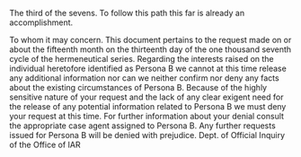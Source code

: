 The third of the sevens. To follow this path this far is already an accomplishment.

To whom it may concern.
This document pertains to the request made on or about the fifteenth month on the thirteenth day of the one thousand seventh cycle of the hermeneutical series.
Regarding the interests raised on the individual heretofore identified as Persona B we cannot at this time release any additional information nor can we neither confirm nor deny any facts about the existing circumstances of Persona B.
Because of the highly sensitive nature of your request and the lack of any clear exigent need for the release of any potential information related to Persona B we must deny your request at this time.
For further information about your denial consult the appropriate case agent assigned to Persona B.
Any further requests issued for Persona B will be denied with prejudice.
Dept. of Official Inquiry of the Office of IAR